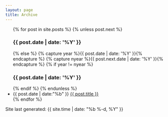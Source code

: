 ```yaml
---
layout: page
title: Archive
---
```


<ul>
  {% for post in site.posts %}
    {% unless post.next %}
      <div>
        <h3>{{ post.date | date: '%Y' }}</h3>
    {% else %}
      {% capture year %}{{ post.date | date: '%Y' }}{% endcapture %}
      {% capture nyear %}{{ post.next.date | date: '%Y' }}{% endcapture %}
      {% if year != nyear %}
      </div>
      <div>
        <h3>{{ post.date | date: '%Y' }}</h3>
      {% endif %}
    {% endunless %}
    <li><span class="date">{{ post.date | date:"%b" }}</span> <a href="{{ post.url | prepend: site.baseurl }}">{{ post.title }}</a></li>
  {% endfor %}
</div></ul>
<span class="last-update">Site last generated: {{ site.time | date: "%b %-d, %Y"  }}</span>
